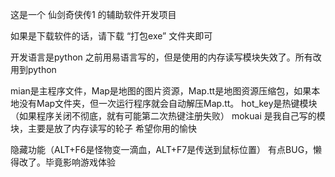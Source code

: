 这是一个 仙剑奇侠传1 的辅助软件开发项目

如果是下载软件的话，请下载 “打包exe” 文件夹即可

开发语言是python
之前用易语言写的，但是使用的内存读写模块失效了。所有改用到python

mian是主程序文件，Map是地图的图片资源，Map.tt是地图资源压缩包，如果本地没有Map文件夹，但一次运行程序就会自动解压Map.tt。
  hot_key是热键模块（如果程序关闭不彻底，就有可能第二次热键注册失败）
  mokuai 是我自己写的模块，主要是放了内存读写的轮子
希望你用的愉快

隐藏功能（ALT+F6是怪物变一滴血，ALT+F7是传送到鼠标位置） 有点BUG，懒得改了。毕竟影响游戏体验
